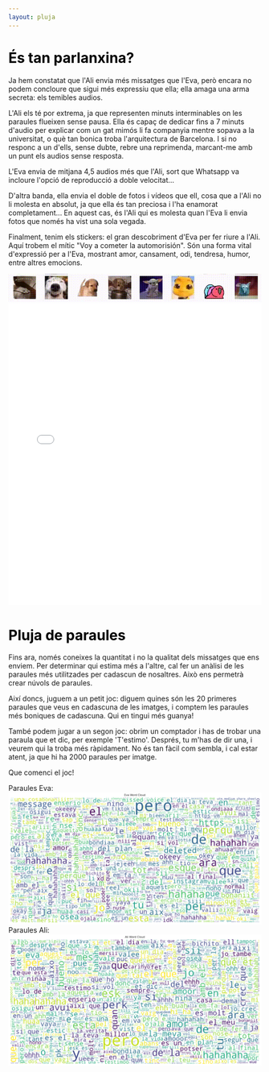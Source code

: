 ```yaml
---
layout: pluja
---
```


# <span style="color: #000000;">És tan parlanxina?</span>
<div>
<p>
Ja hem constatat que l'Ali envia més missatges que l'Eva, però encara no podem concloure que sigui més expressiu que ella; ella amaga una arma secreta: els temibles audios.
</p>
<p>
L'Ali els té por extrema, ja que representen minuts interminables on les paraules flueixen sense pausa. Ella és capaç de dedicar fins a 7 minuts d'audio per explicar com un gat mimós li fa companyia mentre sopava a la universitat, o què tan bonica troba l'arquitectura de Barcelona. I si no responc a un d'ells, sense dubte, rebre una reprimenda, marcant-me amb un punt els audios sense resposta.
</p>
<p>
L'Eva envia de mitjana 4,5 audios més que l'Ali, sort que Whatsapp va incloure l'opció de reproducció a doble velocitat...
</p>
<p>
D'altra banda, ella envia el doble de fotos i vídeos que ell, cosa que a l'Ali no li molesta en absolut, ja que ella és tan preciosa i l'ha enamorat completament... En aquest cas, és l'Ali qui es molesta quan l'Eva li envia fotos que només ha vist una sola vegada.
</p>
<p>
Finalment, tenim els stickers: el gran descobriment d'Eva per fer riure a l'Ali. Aquí trobem el mític "Voy a cometer la automorisión". Són una forma vital d'expressió per a l'Eva, mostrant amor, cansament, odi, tendresa, humor, entre altres emocions.
</p>

<p>
</p>
</div>

<div style="text-align: center;">
  <img src="assets/img/stickers.gif" alt="Grouping is an important step to make things simpler">
</div>

<div style="text-align: center; margin: 0 auto;">
  <!-- Replace the following line with your actual graph code -->
  <iframe src="assets/plots/003_Media.html" style="width: 100%; height: 600px; border: none;"></iframe>
</div>





# <span style="color: #000000;">Pluja de paraules</span>

<div>
<p>
Fins ara, només coneixes la quantitat i no la qualitat dels missatges que ens enviem. Per determinar qui estima més a l'altre, cal fer un anàlisi de les paraules més utilitzades per cadascun de nosaltres. Això ens permetrà crear núvols de paraules.
</p>
<p>
Així doncs, juguem a un petit joc: diguem quines són les 20 primeres paraules que veus en cadascuna de les imatges, i comptem les paraules més boniques de cadascuna. Qui en tingui més guanya!
</p>
<p>
També podem jugar a un segon joc: obrim un comptador i has de trobar una paraula que et dic, per exemple 'T'estimo'. Després, tu m'has de dir una, i veurem qui la troba més ràpidament. No és tan fàcil com sembla, i cal estar atent, ja que hi ha 2000 paraules per imatge.
</p>
Que comenci el joc!
<p>
</p>
</div>
Paraules Eva: 
<div style="text-align: center;">
  <img src="assets/img/word_cloud_Eva_2.png" alt="Grouping is an important step to make things simpler">
</div>
Paraules Ali: 
<div style="text-align: center;">
  <img src="assets/img/word_cloud_Ali_2.png" alt="Grouping is an important step to make things simpler">
</div>
